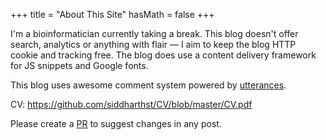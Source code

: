 +++
title = "About This Site"
hasMath = false 
+++

I'm a bioinformatician currently taking a break.
This blog doesn't offer search, analytics or anything with flair — I aim to keep the blog HTTP cookie and tracking free. The blog does use a content delivery framework for JS snippets and Google fonts.

This blog uses awesome comment system powered by [utterances](https://utteranc.es).

CV: https://github.com/siddharthst/CV/blob/master/CV.pdf

Please create a [PR](https://github.com/siddharthst/blog/pulls) to suggest changes in any post. 

